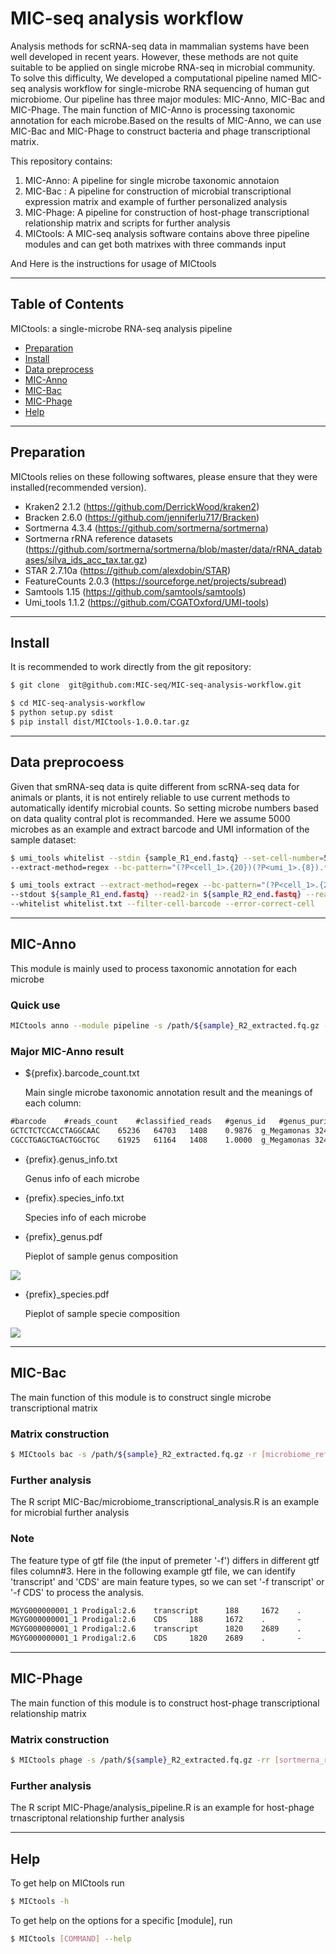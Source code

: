 # MIC-seq analysis workflow

Analysis methods for scRNA-seq data in mammalian systems have been well developed in recent years. However, these methods are not quite suitable to be applied on single microbe RNA-seq in microbial community. To solve this difficulty, We developed a computational pipeline named MIC-seq analysis workflow for single-microbe RNA sequencing of human gut microbiome. Our pipeline has three major modules: MIC-Anno, MIC-Bac and MIC-Phage. The main function of MIC-Anno is processing taxonomic annotation for each microbe.Based on the results of MIC-Anno, we can use MIC-Bac and MIC-Phage to construct bacteria and phage transcriptional matrix.

This repository contains:

1. MIC-Anno: A pipeline for single microbe taxonomic annotaion
2. MIC-Bac : A pipeline for construction of microbial transcriptional expression matrix and example of further personalized analysis 
3. MIC-Phage: A pipeline for construction of host-phage transcriptional relationship matrix and scripts for further analysis 
4. MICtools: A MIC-seq analysis software contains above three pipeline modules and can get both matrixes with three commands input

And Here is the instructions for usage of MICtools


---
## Table of Contents

MICtools: a single-microbe RNA-seq analysis pipeline

- [Preparation](#preparation)
- [Install](#install)
- [Data preprocess](#data-preprocess)
- [MIC-Anno](#MIC-Anno)
- [MIC-Bac](#MIC-Bac)
- [MIC-Phage](#MIC-Phage)
- [Help](#help)


---
## Preparation

MICtools relies on these following softwares, please ensure that they were installed(recommended version).

- Kraken2 2.1.2 (https://github.com/DerrickWood/kraken2)
- Bracken 2.6.0 (https://github.com/jenniferlu717/Bracken)
- Sortmerna 4.3.4 (https://github.com/sortmerna/sortmerna)
- Sortmerna rRNA reference datasets (https://github.com/sortmerna/sortmerna/blob/master/data/rRNA_databases/silva_ids_acc_tax.tar.gz)
- STAR 2.7.10a (https://github.com/alexdobin/STAR)
- FeatureCounts 2.0.3 (https://sourceforge.net/projects/subread)
- Samtools 1.15 (https://github.com/samtools/samtools)
- Umi_tools 1.1.2 (https://github.com/CGATOxford/UMI-tools)


---
## Install

It is recommended to work directly from the git repository:

```sh
$ git clone  git@github.com:MIC-seq/MIC-seq-analysis-workflow.git

$ cd MIC-seq-analysis-workflow
$ python setup.py sdist
$ pip install dist/MICtools-1.0.0.tar.gz
```


---
## Data preprocoess

Given that smRNA-seq data is quite different from scRNA-seq data for animals or plants, it is not entirely reliable to use current methods to automatically identify microbial counts. So setting microbe numbers based on data quality contral plot is recommanded. Here we assume 5000 microbes as an example and extract barcode and UMI information of the sample dataset:

```sh
$ umi_tools whitelist --stdin {sample_R1_end.fastq} --set-cell-number=5000 --method=umis --plot-prefix={plot_prefix} \
--extract-method=regex --bc-pattern="(?P<cell_1>.{20})(?P<umi_1>.{8}).*" --stdout whitelist.txt --log whitelist.log

$ umi_tools extract --extract-method=regex --bc-pattern="(?P<cell_1>.{20})(?P<umi_1>.{8}).*" --stdin ${sample} \
--stdout ${sample_R1_end.fastq} --read2-in ${sample_R2_end.fastq} --read2-out=${sample}_R2_extracted.fq.gz \
--whitelist whitelist.txt --filter-cell-barcode --error-correct-cell
```


---
## MIC-Anno

This module is mainly used to process taxonomic annotation for each microbe 

### Quick use

```sh
MICtools anno --module pipeline -s /path/${sample}_R2_extracted.fq.gz -r [kraken_ref_filepath] -p [output_prefix]
```

### Major MIC-Anno result

- ${prefix}.barcode_count.txt

	Main single microbe taxonomic annotation result and the meanings of each column:

```txt
#barcode	#reads_count	#classified_reads	#genus_id	#genus_purity	#genus_name	#species_id	#species_purity	#species_name
GCTCTCTCCACCTAGGCAAC	65236	64703	1408	0.9876	g_Megamonas	3246	0.9625	s_Megamonas funiformis
CGCCTGAGCTGACTGGCTGC	61925	61164	1408	1.0000	g_Megamonas	3246	0.9745	s_Megamonas funiformis
```

- {prefix}.genus_info.txt

	Genus info of each microbe

- {prefix}.species_info.txt

	Species info of each microbe

- {prefix}_genus.pdf

	Pieplot of sample genus composition

![](https://github.com/MIC-seq/MIC-seq-analysis-workflow/blob/main/fig/test_genus.png)

- {prefix}_species.pdf

	Pieplot of sample specie composition

![](https://github.com/MIC-seq/MIC-seq-analysis-workflow/blob/main/fig/test_species.png)


---
## MIC-Bac

The main function of this module is to construct single microbe transcriptional matrix 

### Matrix construction
```sh
$ MICtools bac -s /path/${sample}_R2_extracted.fq.gz -r [microbiome_ref_folder_path] -f [gene/exon/transcript...]  -p [output_prefix]
```

### Further analysis

The R script MIC-Bac/microbiome_transcriptional_analysis.R is an example for microbial further analysis

### Note

The feature type of gtf file (the input of premeter '-f') differs in different gtf files column#3. Here in the following example gtf file, we can identify 'transcript' and 'CDS' are main feature types, so we can set '-f transcript' or '-f CDS' to process the analysis.

```txt
MGYG000000001_1 Prodigal:2.6    transcript      188     1672    .       -       .       transcript_id "MGYG000000001_00001"; gene_id "MGYG000000001_00001"; gene_name "clsA_1"
MGYG000000001_1 Prodigal:2.6    CDS     188     1672    .       -       0       transcript_id "MGYG000000001_00001"; gene_name "clsA_1";
MGYG000000001_1 Prodigal:2.6    transcript      1820    2689    .       -       .       transcript_id "MGYG000000001_00002"; gene_id "MGYG000000001_00002"; gene_name "focA_1"
MGYG000000001_1 Prodigal:2.6    CDS     1820    2689    .       -       0       transcript_id "MGYG000000001_00002"; gene_name "focA_1";
```


---
## MIC-Phage

The main function of this module is to construct host-phage transcriptional relationship matrix

### Matrix construction

```sh
$ MICtools phage -s /path/${sample}_R2_extracted.fq.gz -rr [sortmerna_rRNA_reference_datasets_path] -pr [phage_ref_folder_path] -f [gene/exon/transcript...]  -p [output_prefix]
```

### Further analysis

The R script MIC-Phage/analysis_pipeline.R is an example for host-phage trnascriptonal relationship further analysis


---
## Help

To get help on MICtools run

```sh
$ MICtools -h
```

To get help on the options for a specific [module], run

```sh
$ MICtools [COMMAND] --help
```